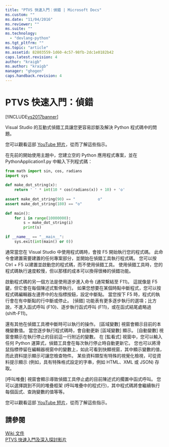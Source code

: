 ```yaml
---
title: "PTVS 快速入門：偵錯 | Microsoft Docs"
ms.custom: ""
ms.date: "11/04/2016"
ms.reviewer: ""
ms.suite: ""
ms.technology: 
  - "devlang-python"
ms.tgt_pltfrm: ""
ms.topic: "article"
ms.assetid: 82803559-1d60-4c57-98fb-2dc1e0182b42
caps.latest.revision: 4
author: "kraigb"
ms.author: "kraigb"
manager: "ghogen"
caps.handback.revision: 4
---
```

# PTVS 快速入門：偵錯
[!INCLUDE[vs2017banner](../code-quality/includes/vs2017banner.md)]

Visual Studio 的互動式偵錯工具讓您更容易診斷及解決 Python 程式碼中的問題。  
  
 您可以觀看這部 [YouTube 短片](https://www.youtube.com/watch?v=bO7wpzgy74A&list=PLReL099Y5nRdLgGAdrb_YeTdEnd23s6Ff&index=4)，從而了解這些指示。  
  
 在先前的開始使用主題中，您建立空的 Python 應用程式專案，並在 PythonApplication1.py 中輸入下列程式碼：  
  
```python  
from math import sin, cos, radians  
import sys  
  
def make_dot_string(x):  
    return ' ' * int(10 * cos(radians(x)) + 10) + 'o'  
  
assert make_dot_string(90) == "          o"  
assert make_dot_string(180) == "o"  
  
def main():  
    for i in range(10000000):  
        s = make_dot_string(i)  
        print(s)  
  
if __name__ == "__main__":  
    sys.exit(int(main() or 0))  
```  
  
 通常當您在 Visual Studio 中使用程式碼時，會按 F5 開始執行您的程式碼。  此命令會建置需要建置的任何專案部分，並開始在偵錯工具執行程式碼。  您可以按 Ctrl \+ F5 以建置並啟動您的程式碼，而不使用偵錯工具。  使用偵錯工具時，您的程式碼執行速度較慢，但以那樣的成本可以換得很棒的偵錯功能。  
  
 啟動程式碼的另一個方法是使用逐步進入命令 \(通常繫結至 F11\)。  這就像是 F5 鍵，但它會在每個陳述式暫停執行。  如果您想要在某個時點中斷程式，您可以按程式碼編輯器左邊界中的左指標按鈕，設定中斷點。  當您按下 F5 時，程式的執行會在有中斷點的行中斷或停止。  \[偵錯\] 功能表有更多逐步執行的選項；比方說，不進入函式呼叫 \(F10\)、逐步執行函式呼叫 \(F11\)，或在函式結尾處略過 \(shift\-F11\)。  
  
 還有其他在偵錯工具裡中斷時可以執行的操作。  \[區域變數\] 視窗會顯示目前的本機變數值。  當您逐步執行程式碼時，會自動更新 \[區域變數\] 顯示。  \[自動變數\] 視窗會顯示在執行停止的目前這一行附近的變數。  在 \[監看式\] 視窗中，您可以輸入任何 Python 運算式，偵錯工具會在每次執行停止時自動更新它。  您也可以將滑鼠指標停留在編輯器視窗中的變數上，如此可看到快顯視窗，其中顯示變數的值，而此資料提示顯示可讓您檢查物件。  某些資料類型有特殊的視覺化檢視，可從資料提示顯示 \(例如，具有特殊格式設定的字串，例如 HTML、XML 或 JSON\) 存取。  
  
 \[呼叫堆疊\] 視窗會顯示導致偵錯工具停止處的目前陳述式的擱置中函式呼叫。  您可以選擇跳到不同的堆疊框架 \(呼叫堆疊中的程式行\)，其中程式碼將會繼續執行每個函式、查詢變數的值等等。  
  
 您可以觀看這部 [YouTube 短片](https://www.youtube.com/watch?v=bO7wpzgy74A&list=PLReL099Y5nRdLgGAdrb_YeTdEnd23s6Ff&index=4)，從而了解這些指示。  
  
## 請參閱  
 [Wiki 文件](https://github.com/Microsoft/PTVS/wiki/Debugging)   
 [PTVS 快速入門及深入探討影片](https://www.youtube.com/playlist?list=PLReL099Y5nRdLgGAdrb_YeTdEnd23s6Ff)